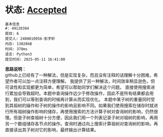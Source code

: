 # 状态: [Accepted](http://xzmdsa.openjudge.cn/2025hw5/solution/49120384/)
```
基本信息
#: 49120384
题目: 6
提交人: 2400010956-彭宇轩
内存: 13020kB
时间: 378ms
语言: Python3
提交时间: 2025-05-11 16:41:00
```

**思路说明**：  
github上已经有了一种解法，但是实现复杂，而且没有注释的话理解十分困难，希望作者可以加一点注释方便理解。
我提供了另一种解法，时间效率稍显逊色，但可读性和实现都更为简单，希望可以帮助同学们解决这个问题。
直接使用搜索进行累加会导致超时。本题中查询操作远少于修改操作，因此不是所有结果都会用到，我们可以等到查询的时候再计算从而实现优化。
本题中某子树的重量同时受到其祖树的操作和子树的操作的影响且影响不同。如果我们使用搜索在储存时就进行所有祖树操作影响的储存，再使用搜索的方法计算子树对查询树的影响，仍然很慢。但是子树查祖树十分方便，因此我们用一个列表记录子树对祖树的影响，再用另一个数组储存各节点的操作。查询时通过向上搜索计算祖树对查询树的影响，再直接读出其子树对它的影响，最终输出计算结果。